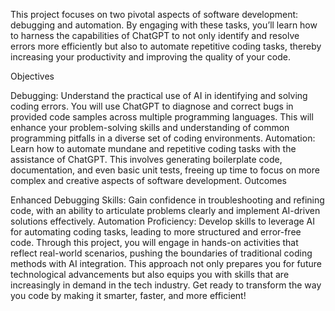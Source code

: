 This project focuses on two pivotal aspects of software development: debugging and automation. By engaging with these tasks, you’ll learn how to harness the capabilities of ChatGPT to not only identify and resolve errors more efficiently but also to automate repetitive coding tasks, thereby increasing your productivity and improving the quality of your code.

Objectives

Debugging: Understand the practical use of AI in identifying and solving coding errors. You will use ChatGPT to diagnose and correct bugs in provided code samples across multiple programming languages. This will enhance your problem-solving skills and understanding of common programming pitfalls in a diverse set of coding environments.
Automation: Learn how to automate mundane and repetitive coding tasks with the assistance of ChatGPT. This involves generating boilerplate code, documentation, and even basic unit tests, freeing up time to focus on more complex and creative aspects of software development.
Outcomes

Enhanced Debugging Skills: Gain confidence in troubleshooting and refining code, with an ability to articulate problems clearly and implement AI-driven solutions effectively.
Automation Proficiency: Develop skills to leverage AI for automating coding tasks, leading to more structured and error-free code.
Through this project, you will engage in hands-on activities that reflect real-world scenarios, pushing the boundaries of traditional coding methods with AI integration. This approach not only prepares you for future technological advancements but also equips you with skills that are increasingly in demand in the tech industry. Get ready to transform the way you code by making it smarter, faster, and more efficient!
